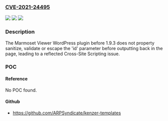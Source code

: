 ### [CVE-2021-24495](https://cve.mitre.org/cgi-bin/cvename.cgi?name=CVE-2021-24495)
![](https://img.shields.io/static/v1?label=Product&message=Marmoset%20Viewer&color=blue)
![](https://img.shields.io/static/v1?label=Version&message=1.9.3%3C%201.9.3%20&color=brighgreen)
![](https://img.shields.io/static/v1?label=Vulnerability&message=CWE-79%20Cross-site%20Scripting%20(XSS)&color=brighgreen)

### Description

The Marmoset Viewer WordPress plugin before 1.9.3 does not property sanitize, validate or escape the 'id' parameter before outputting back in the page, leading to a reflected Cross-Site Scripting issue.

### POC

#### Reference
No POC found.

#### Github
- https://github.com/ARPSyndicate/kenzer-templates

